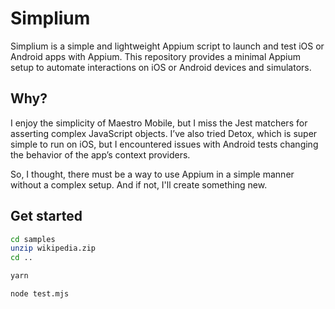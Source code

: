 # Simplium

Simplium is a simple and lightweight Appium script to launch and test iOS or Android apps with Appium. This repository provides a minimal Appium setup to automate interactions on iOS or Android devices and simulators.

## Why?

I enjoy the simplicity of Maestro Mobile, but I miss the Jest matchers for asserting complex JavaScript objects. I’ve also tried Detox, which is super simple to run on iOS, but I encountered issues with Android tests changing the behavior of the app’s context providers.

So, I thought, there must be a way to use Appium in a simple manner without a complex setup. And if not, I'll create something new.

## Get started

```bash
cd samples
unzip wikipedia.zip
cd ..

yarn

node test.mjs
```

